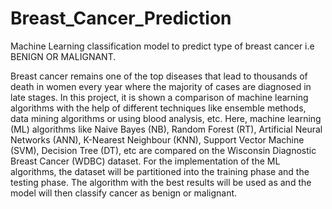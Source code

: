 # Breast_Cancer_Prediction
Machine Learning classification model to predict type of breast cancer i.e BENIGN OR MALIGNANT.

Breast cancer remains one of the top diseases that lead to thousands of death in women every year where the majority of cases are diagnosed in late stages. In this project, it is shown a comparison of machine learning algorithms with the help of different techniques like ensemble methods, data mining algorithms or using blood analysis, etc. Here, machine learning (ML) algorithms like Naive Bayes (NB), Random Forest (RT), Artificial Neural Networks (ANN), K-Nearest Neighbour (KNN), Support Vector Machine (SVM), Decision Tree (DT), etc are compared on the Wisconsin Diagnostic Breast Cancer (WDBC) dataset. For the implementation of the ML algorithms, the dataset will be partitioned into the training phase and the testing phase. The algorithm with the best results will be used as and the model will then classify cancer as benign or malignant.
